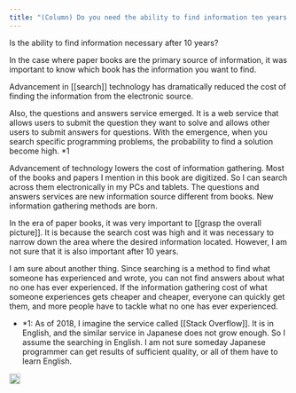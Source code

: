 ```yaml
---
title: "(Column) Do you need the ability to find information ten years later?"
---
```


Is the ability to find information necessary after 10 years?

In the case where paper books are the primary source of information, it was important to know which book has the information you want to find.

Advancement in [[search]] technology has dramatically reduced the cost of finding the information from the electronic source.

Also, the questions and answers service emerged. It is a web service that allows users to submit the question they want to solve and allows other users to submit answers for questions. With the emergence, when you search specific programming problems, the probability to find a solution become high. *1

Advancement of technology lowers the cost of information gathering. Most of the books and papers I mention in this book are digitized. So I can search across them electronically in my PCs and tablets. The questions and answers services are new information source different from books. New information gathering methods are born.

In the era of paper books, it was very important to [[grasp the overall picture]].
It is because the search cost was high and it was necessary to narrow down the area where the desired information located. However, I am not sure that it is also important after 10 years.

I am sure about another thing. Since searching is a method to find what someone has experienced and wrote, you can not find answers about what no one has ever experienced. If the information gathering cost of what someone experiences gets cheaper and cheaper, everyone can quickly get them, and more people have to tackle what no one has ever experienced.

- *1: As of 2018, I imagine the service called [[Stack Overflow]]. It is in English, and the similar service in Japanese does not grow enough. So I assume the searching in English. I am not sure someday Japanese programmer can get results of sufficient quality, or all of them have to learn English.

<img src='https://scrapbox.io/api/pages/nishio/en/icon' alt='en.icon' height="19.5"/>